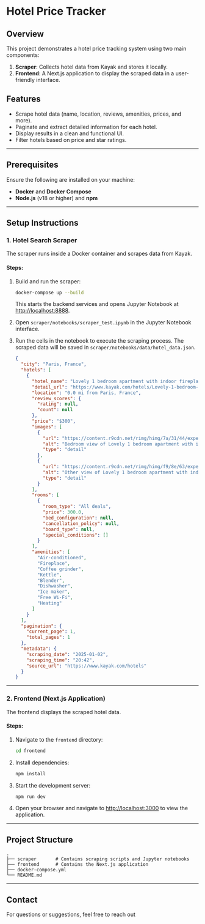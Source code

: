 # Hotel Price Tracker

## Overview
This project demonstrates a hotel price tracking system using two main components:

1. **Scraper**: Collects hotel data from Kayak and stores it locally.
2. **Frontend**: A Next.js application to display the scraped data in a user-friendly interface.

## Features
- Scrape hotel data (name, location, reviews, amenities, prices, and more).
- Paginate and extract detailed information for each hotel.
- Display results in a clean and functional UI.
- Filter hotels based on price and star ratings.

---

## Prerequisites
Ensure the following are installed on your machine:
- **Docker** and **Docker Compose**
- **Node.js** (v18 or higher) and **npm**



---

## Setup Instructions

### 1. Hotel Search Scraper
The scraper runs inside a Docker container and scrapes data from Kayak.

#### Steps:
1. Build and run the scraper:
   ```bash
   docker-compose up --build
   ```
   This starts the backend services and opens Jupyter Notebook at [http://localhost:8888](http://localhost:8888).

2. Open `scraper/notebooks/scraper_test.ipynb` in the Jupyter Notebook interface.
3. Run the cells in the notebook to execute the scraping process. The scraped data will be saved in `scraper/notebooks/data/hotel_data.json`.

   ```json
   {
     "city": "Paris, France",
     "hotels": [
       {
         "hotel_name": "Lovely 1 bedroom apartment with indoor fireplace",
         "detail_url": "https://www.kayak.com/hotels/Lovely-1-bedroom-apartment-with-indoor-fireplace,Paris-p37687-h1070546032-details/2025-01-10/2025-01-14/2adults?psid=efEkT3BMXE&pm=daybase#overview",
         "location": "0.0 mi from Paris, France",
         "review_scores": {
           "rating": null,
           "count": null
         },
         "price": "$300",
         "images": [
           {
             "url": "https://content.r9cdn.net/rimg/himg/7a/31/44/expediav2-1070546032-3487064204-478543.jpg?width=1020&height=1020&xhint=540&yhint=333&crop=true&watermarkheight=28&watermarkpadding=10",
             "alt": "Bedroom view of Lovely 1 bedroom apartment with indoor fireplace",
             "type": "detail"
           },
           {
             "url": "https://content.r9cdn.net/rimg/himg/f9/8e/63/expedia_group-1070546032-16014380-858619.jpg?width=1020&height=1020&xhint=540&yhint=333&crop=true&watermarkheight=28&watermarkpadding=10",
             "alt": "Other view of Lovely 1 bedroom apartment with indoor fireplace",
             "type": "detail"
           }
         ],
         "rooms": [
           {
             "room_type": "All deals",
             "price": 300.0,
             "bed_configuration": null,
             "cancellation_policy": null,
             "board_type": null,
             "special_conditions": []
           }
         ],
         "amenities": [
           "Air-conditioned",
           "Fireplace",
           "Coffee grinder",
           "Kettle",
           "Blender",
           "Dishwasher",
           "Ice maker",
           "Free Wi-Fi",
           "Heating"
         ]
       }
     ],
     "pagination": {
       "current_page": 1,
       "total_pages": 1
     },
     "metadata": {
       "scraping_date": "2025-01-02",
       "scraping_time": "20:42",
       "source_url": "https://www.kayak.com/hotels"
     }
   }
   ```
---

### 2. Frontend (Next.js Application)
The frontend displays the scraped hotel data.

#### Steps:
1. Navigate to the `frontend` directory:
   ```bash
   cd frontend
   ```

2. Install dependencies:
   ```bash
   npm install
   ```

3. Start the development server:
   ```bash
   npm run dev
   ```

4. Open your browser and navigate to [http://localhost:3000](http://localhost:3000) to view the application.

---

## Project Structure
```
.
├── scraper       # Contains scraping scripts and Jupyter notebooks
├── frontend      # Contains the Next.js application
├── docker-compose.yml
└── README.md
```

---

## Contact
For questions or suggestions, feel free to reach out

